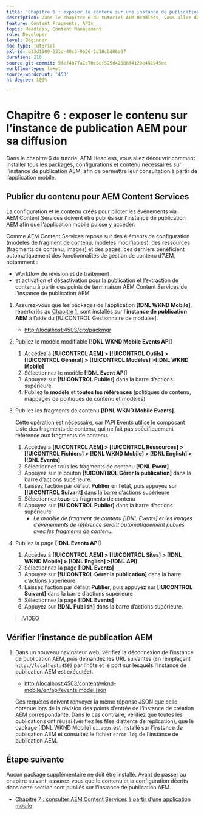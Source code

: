 ```yaml
---
title: 'Chapitre 6 : exposer le contenu sur une instance de publication AEM en tant que JSON - Content Services'
description: Dans le chapitre 6 du tutoriel AEM Headless, vous allez découvrir comment installer tous les packages, configurations et contenu nécessaires sur l’instance de publication AEM, afin de permettre leur consultation à partir de l’application mobile.
feature: Content Fragments, APIs
topic: Headless, Content Management
role: Developer
level: Beginner
doc-type: Tutorial
exl-id: b33d1509-531d-40c3-9b26-1d18c8d86a97
duration: 210
source-git-commit: 9fef4b77a2c70c8cf525d42686f4120e481945ee
workflow-type: tm+mt
source-wordcount: '453'
ht-degree: 100%

---
```


# Chapitre 6 : exposer le contenu sur l’instance de publication AEM pour sa diffusion

Dans le chapitre 6 du tutoriel AEM Headless, vous allez découvrir comment installer tous les packages, configurations et contenu nécessaires sur l’instance de publication AEM, afin de permettre leur consultation à partir de l’application mobile.

## Publier du contenu pour AEM Content Services

La configuration et le contenu créés pour piloter les événements via AEM Content Services doivent être publiés sur l’instance de publication AEM afin que l’application mobile puisse y accéder.

Comme AEM Content Services repose sur des éléments de configuration (modèles de fragment de contenu, modèles modifiables), des ressources (fragments de contenu, images) et des pages, ces derniers bénéficient automatiquement des fonctionnalités de gestion de contenu d’AEM, notamment :

* Workflow de révision et de traitement
* et activation et désactivation pour la publication et l’extraction de contenu à partir des points de terminaison AEM Content Services de l’instance de publication AEM

1. Assurez-vous que les packages de l’application **[!DNL WKND Mobile]**, répertoriés au [Chapitre 1](./chapter-1.md#wknd-mobile-application-packages), sont installés sur l’**instance de publication AEM** à l’aide du [!UICONTROL Gestionnaire de modules].
   * [http://localhost:4503/crx/packmgr](http://localhost:4503/crx/packmgr)

1. Publiez le modèle modifiable **[!DNL WKND Mobile Events API]**
   1. Accédez à **[!UICONTROL AEM] > [!UICONTROL Outils] > [!UICONTROL Général] > [!UICONTROL Modèles] >[!DNL WKND Mobile]**
   1. Sélectionnez le modèle **[!DNL Event API]**
   1. Appuyez sur **[!UICONTROL Publier]** dans la barre d’actions supérieure
   1. Publiez le **modèle** et **toutes les références** (politiques de contenu, mappages de politiques de contenu et modèles)

1. Publiez les fragments de contenu **[!DNL WKND Mobile Events]**.

   Cette opération est nécessaire, car l’API Events utilise le composant Liste des fragments de contenu, qui ne fait pas spécifiquement référence aux fragments de contenu.

   1. Accédez à **[!UICONTROL AEM] > [!UICONTROL Ressources] > [!UICONTROL Fichiers] > [!DNL WKND Mobile] > [!DNL English] >[!DNL Events]**
   1. Sélectionnez tous les fragments de contenu **[!DNL Event]**
   1. Appuyez sur le bouton **[!UICONTROL Gérer la publication]** dans la barre d’actions supérieure
   1. Laissez l’action par défaut **Publier** en l’état, puis appuyez sur **[!UICONTROL Suivant]** dans la barre d’actions supérieure
   1. Sélectionnez **tous** les fragments de contenu
   1. Appuyez sur **[!UICONTROL Publier]** dans la barre d’actions supérieure
      * *Le modèle de fragment de contenu [!DNL Events] et les images d’événements de référence seront automatiquement publiés avec les fragments de contenu.*

1. Publiez la page **[!DNL Events API]**
   1. Accédez à **[!UICONTROL AEM] > [!UICONTROL Sites] > [!DNL WKND Mobile] > [!DNL English] >[!DNL API]**
   1. Sélectionnez la page **[!DNL Events]**
   1. Appuyez sur **[!UICONTROL Gérer la publication]** dans la barre d’actions supérieure
   1. Laissez l’action par défaut **Publier**, puis appuyez sur **[!UICONTROL Suivant]** dans la barre d’actions supérieure
   1. Sélectionnez la page **[!DNL Events]**
   1. Appuyez sur **[!DNL Publish]** dans la barre d’actions supérieure.

>[!VIDEO](https://video.tv.adobe.com/v/28343?quality=12&learn=on)

## Vérifier l’instance de publication AEM

1. Dans un nouveau navigateur web, vérifiez la déconnexion de l’instance de publication AEM, puis demandez les URL suivantes (en remplaçant `http://localhost:4503` par l’hôte et le port sur lesquels l’instance de publication AEM est exécutée).

   * [http://localhost:4503/content/wknd-mobile/en/api/events.model.json](http://localhost:4503/content/wknd-mobile/en/api/events.model.tidy.json)

   Ces requêtes doivent renvoyer la même réponse JSON que celle obtenue lors de la révision des points d’entrée de l’instance de création AEM correspondante. Dans le cas contraire, vérifiez que toutes les publications ont réussi (vérifiez les files d’attente de réplication), que le package [!DNL WKND Mobile] `ui.apps` est installé sur l’instance de publication AEM et consultez le fichier `error.log` de l’instance de publication AEM.

## Étape suivante

Aucun package supplémentaire ne doit être installé. Avant de passer au chapitre suivant, assurez-vous que le contenu et la configuration décrits dans cette section sont publiés sur l’instance de publication AEM.

* [Chapitre 7 : consulter AEM Content Services à partir d’une application mobile](./chapter-7.md)
